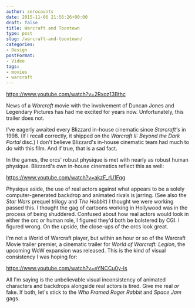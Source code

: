 ```yaml
---
author: zerocounts
date: 2015-11-06 21:56:26+00:00
draft: false
title: Warcraft and Toontown
type: post
slug: /warcraft-and-toontown/
categories:
- Design
postFormat:
- Video
tags:
- movies
- warcraft
---
```


<https://www.youtube.com/watch?v=2Rxoz13Bthc>

News of a _Warcraft_ movie with the involvement of Duncan Jones and Legendary Pictures has had me excited for years now. Unfortunately, this trailer does not.

I've eagerly awaited every Blizzard in-house cinematic since _Starcraft's_ in 1998. (If I recall correctly, it shipped on the _Warcraft II: Beyond the Dark Portal_ disc.) I don't believe Blizzard's in-house cinematic team had much to do with this film. And if true, that is a sad fact.

In the games, the orcs' robust physique is met with nearly as robust human physique. Blizzard's own in-house cinematics reflect this as well:

<https://www.youtube.com/watch?v=akzF_rU1Fqg>

Physique aside, the use of real actors against what appears to be a solely computer-generated backdrop and animated rivals is jarring. (See also the _Star Wars_ prequel trilogy and _The Hobbit_) I thought we were working passed this. I thought the gag of cartoons working in Hollywood was in the process of being shuddered. Confused about how real actors would look in either the orc or human role, I figured they'd both be bolstered by CGI. I figured wrong. On the upside, the close-ups of the orcs look great.

I'm not a World of Warcraft player, but within an hour or so of the Warcraft Movie trailer premier, a cinematic trailer for _World of Warcraft: Legion_, the upcoming WoW expansion was released. This is the kind of visual consistency I was hoping for:

<https://www.youtube.com/watch?v=eYNCCu0y-Is>

All I'm saying is the unbelievable visual inconsistency of animated characters and backdrops alongside real actors is tired. Give me real _or_ fake. If both, let's stick to the _Who Framed Roger Rabbit_ and _Space Jam_ gags.
